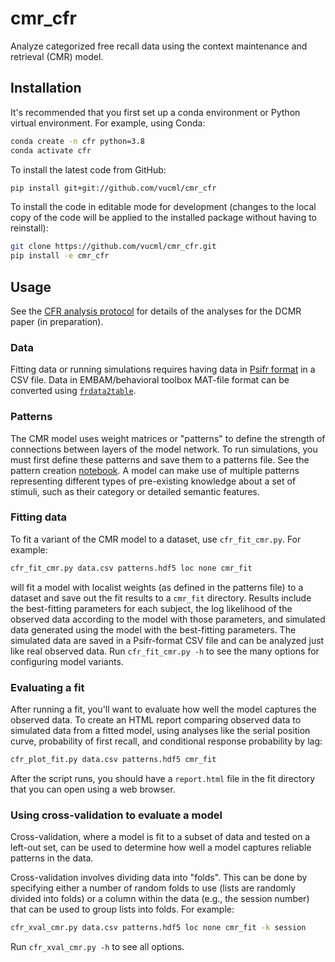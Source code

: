 # cmr_cfr
Analyze categorized free recall data using the context maintenance and retrieval (CMR) model.

## Installation

It's recommended that you first set up a conda environment or Python virtual environment. For example, using Conda:

```bash
conda create -n cfr python=3.8
conda activate cfr
```

To install the latest code from GitHub:
```bash
pip install git+git://github.com/vucml/cmr_cfr
```

To install the code in editable mode for development
(changes to the local copy of the code will be applied to the installed package without having to reinstall):

```bash
git clone https://github.com/vucml/cmr_cfr.git
pip install -e cmr_cfr
```

## Usage

See the 
[CFR analysis protocol](https://github.com/vucml/cmr_cfr/wiki/CFR-Analysis-Protocol)
for details of the analyses for the DCMR paper (in preparation). 

### Data

Fitting data or running simulations requires having data in 
[Psifr format](https://psifr.readthedocs.io/en/stable/guide/import.html)
in a CSV file. Data in EMBAM/behavioral toolbox MAT-file format can be converted using
[`frdata2table`](https://github.com/mortonne/psifr/blob/master/matlab/frdata2table.m).

### Patterns

The CMR model uses weight matrices or "patterns" to define the strength of connections between layers of the model network. 
To run simulations, you must first define these patterns and save them to a patterns file. 
See the pattern creation 
[notebook](https://github.com/vucml/cmr_cfr/blob/master/jupyter/create_patterns.ipynb).
A model can make use of multiple patterns representing different types of pre-existing knowledge about a set of stimuli, 
such as their category or detailed semantic features. 

### Fitting data

To fit a variant of the CMR model to a dataset, use `cfr_fit_cmr.py`. 
For example:

```bash
cfr_fit_cmr.py data.csv patterns.hdf5 loc none cmr_fit
```

will fit a model with localist weights (as defined in the patterns file) to a dataset and save out the fit results to a `cmr_fit` directory. 
Results include the best-fitting parameters for each subject, 
the log likelihood of the observed data according to the model with those parameters,
and simulated data generated using the model with the best-fitting parameters.
The simulated data are saved in a Psifr-format CSV file and can be analyzed just like real observed data.
Run `cfr_fit_cmr.py -h` to see the many options for configuring model variants.

### Evaluating a fit

After running a fit, you'll want to evaluate how well the model captures the observed data.
To create an HTML report comparing observed data to simulated data from a fitted model,
using analyses like the serial position curve, probability of first recall, and conditional response probability by lag: 

```bash
cfr_plot_fit.py data.csv patterns.hdf5 cmr_fit
```

After the script runs, you should have a `report.html` file in the fit directory that you can open using a web browser.

### Using cross-validation to evaluate a model

Cross-validation, where a model is fit to a subset of data and tested on a left-out set,
can be used to determine how well a model captures reliable patterns in the data.

Cross-validation involves dividing data into "folds". 
This can be done by specifying either a number of random folds to use (lists are randomly divided into folds)
or a column within the data (e.g., the session number) that can be used to group lists into folds. For example:

```bash
cfr_xval_cmr.py data.csv patterns.hdf5 loc none cmr_fit -k session
```

Run `cfr_xval_cmr.py -h` to see all options.
